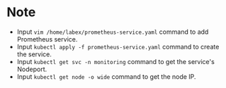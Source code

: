 # Note

- Input `vim /home/labex/prometheus-service.yaml` command to add Prometheus service.
- Input `kubectl apply -f prometheus-service.yaml` command to create the service.
- Input `kubectl get svc -n monitoring` command to get the service's Nodeport.
- Input `kubectl get node -o wide` command to get the node IP.
